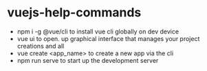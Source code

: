 # vuejs-help-commands

- npm i -g @vue/cli
  to install vue cli globally on dev device
- vue ui
  to open. up graphical interface that manages your project creations and all
- vue create <app_name>
  to create a new app via the cli
- npm run serve
  to start up the development server
